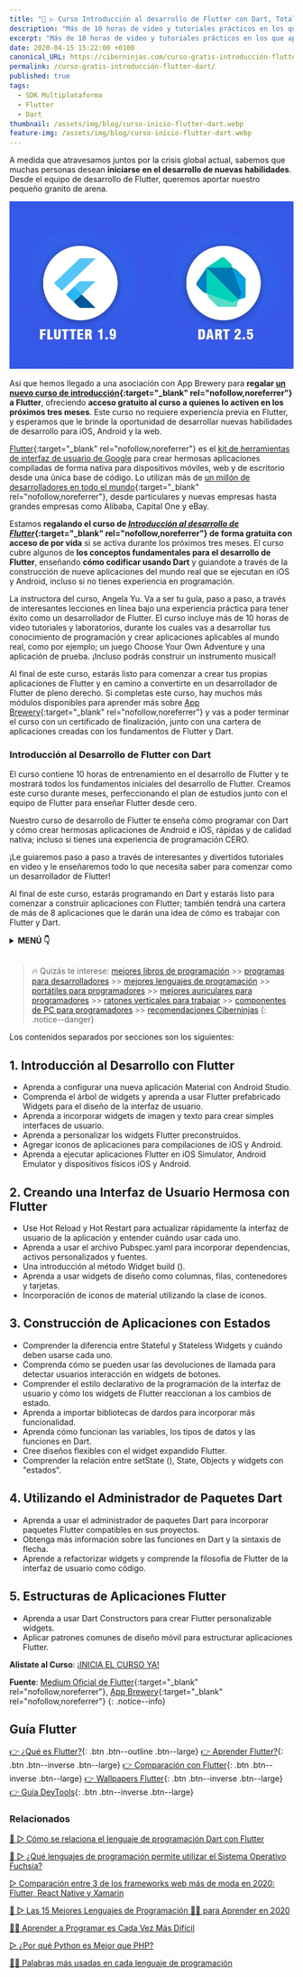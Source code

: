 ```yaml
---
title: "🥇 ▷ Curso Introducción al desarrollo de Flutter con Dart, Totalmente GRATIS"
description: "Más de 10 horas de video y tutoriales prácticos en los que aprender a crear hermosas aplicaciones con Flutter y el lenguaje de programación Dart"
excerpt: "Más de 10 horas de video y tutoriales prácticos en los que aprender a crear hermosas aplicaciones con Flutter y el lenguaje de programación Dart"
date: 2020-04-15 15:22:00 +0100
canonical_URL: https://ciberninjas.com/curso-gratis-introducción-flutter-dart/
permalink: /curso-gratis-introducción-flutter-dart/
published: true
tags:
  - SDK Multiplataforma
  - Flutter
  - Dart
thumbnail: /assets/img/blog/curso-inicio-flutter-dart.webp
feature-img: /assets/img/blog/curso-inicio-flutter-dart.webp
---
```


A medida que atravesamos juntos por la crisis global actual, sabemos que muchas personas desean **iniciarse en el desarrollo de nuevas habilidades**. Desde el equipo de desarrollo de Flutter, queremos aportar nuestro pequeño granito de arena.

![Curso Introducción al desarrollo de Flutter con Dart, Totalmente GRATIS. Más de 10 horas de video y tutoriales prácticos de Flutter y el lenguaje de programación Dart](/assets/img/blog/curso-inicio-flutter-dart.webp "Curso Introducción al desarrollo de Flutter con Dart, Totalmente GRATIS. Más de 10 horas de video y tutoriales prácticos de Flutter y el lenguaje de programación Dart")

Así que hemos llegado a una asociación con App Brewery para **regalar [un nuevo curso de introducción](https://www.appbrewery.co/courses/intro-to-flutter){:target="_blank" rel="nofollow,noreferrer"} a Flutter**, ofreciendo **acceso gratuito al curso a quienes lo activen en los próximos tres meses**. Este curso no requiere experiencia previa en Flutter, y esperamos que le brinde la oportunidad de desarrollar nuevas habilidades de desarrollo para iOS, Android y la web.

[Flutter](http://flutter.dev/){:target="_blank" rel="nofollow,noreferrer"} es el [kit de herramientas de interfaz de usuario de Google](/que-es-flutter-y-por-que-debes-aprenderlo/) para crear hermosas aplicaciones compiladas de forma nativa para dispositivos móviles, web y de escritorio desde una única base de código. Lo utilizan más de [un millón de desarrolladores en todo el mundo](https://youtu.be/REJDzio_h7o){:target="_blank" rel="nofollow,noreferrer"}, desde particulares y nuevas empresas hasta grandes empresas como Alibaba, Capital One y eBay.

Estamos **regalando el curso de [*Introducción al desarrollo de Flutter*](https://www.appbrewery.co/courses/intro-to-flutter){:target="_blank" rel="nofollow,noreferrer"} de forma gratuita con acceso de por vida** si se activa durante los próximos tres meses. El curso cubre algunos de **los conceptos fundamentales para el desarrollo de Flutter**, enseñando **cómo codificar usando Dart** y guiandote a través de la construcción de nueve aplicaciones del mundo real que se ejecutan en iOS y Android, incluso si no tienes experiencia en programación.

La instructora del curso, Angela Yu. Va a ser tu guía, paso a paso, a través de interesantes lecciones en línea bajo una experiencia práctica para tener éxito como un desarrollador de Flutter. El curso incluye más de 10 horas de video tutoriales y laboratorios, durante los cuales vas a desarrollar tus conocimiento de programación y crear aplicaciones aplicables al mundo real, como por ejemplo; un juego Choose Your Own Adventure y una aplicación de prueba. ¡Incluso podrás construir un instrumento musical!

Al final de este curso, estarás listo para comenzar a crear tus propias aplicaciones de Flutter y en camino a convertirte en un desarrollador de Flutter de pleno derecho. Si completas este curso, hay muchos más módulos disponibles para aprender más sobre [App Brewery](https://www.appbrewery.co/){:target="_blank" rel="nofollow,noreferrer"} y vas a poder terminar el curso con un certificado de finalización, junto con una cartera de aplicaciones creadas con los fundamentos de Flutter y Dart.

### **Introducción al Desarrollo de Flutter con Dart**

El curso contiene 10 horas de entrenamiento en el desarrollo de Flutter y te mostrará todos los fundamentos iniciales del desarrollo de Flutter. Creamos este curso durante meses, perfeccionando el plan de estudios junto con el equipo de Flutter para enseñar Flutter desde cero.

Nuestro curso de desarrollo de Flutter te enseña cómo programar con Dart y cómo crear hermosas aplicaciones de Android e iOS, rápidas y de calidad nativa; incluso si tienes una experiencia de programación CERO.

¡Le guiaremos paso a paso a través de interesantes y divertidos tutoriales en video y le enseñaremos todo lo que necesita saber para comenzar como un desarrollador de Flutter!

Al final de este curso, estarás programando en Dart y estarás listo para comenzar a construir aplicaciones con Flutter; también tendrá una cartera de más de 8 aplicaciones que le darán una idea de cómo es trabajar con Flutter y Dart.

<details>
<summary><strong>MENÚ 👇</strong><span><a name="menu"></a></span></summary>
<nav class="menu">
  <ol>
    <li><a href="/curso-gratis-introducción-flutter-dart/#1-introducción-al-desarrollo-con-flutter"><strong>Introducción al Desarrollo con Flutter</strong></a></li>
    <li><a href="/curso-gratis-introducción-flutter-dart/#2-creando-una-interfaz-de-usuario-hermosa-con-flutter"><strong>Creando una Interfaz de Usuario Hermosa con Flutter</strong></a></li>
    <li><a href="/curso-gratis-introducción-flutter-dart/#3-construcción-de-aplicaciones-con-estados"><strong>Construcción de Aplicaciones con los Estados</strong></a></li>
    <li><a href="/curso-gratis-introducción-flutter-dart/#4-utilizando-el-administrador-de-paquetes-dart"><strong>Utilizando el Administrador de Paquetes de Dart</strong></a></li>
    <li><a href="/curso-gratis-introducción-flutter-dart/#5-estructuras-de-aplicaciones-flutter"><strong>Estructuras de Aplicaciones de Flutter</strong></a></li>
  </ol>
</nav>
</details>
<br />

> 🔥 Quizás te interese: [mejores libros de programación](/programar/) >> [programas para desarrolladores](/curso-gratis-introducción-flutter-dart/) >> [mejores lenguajes de programación](/15-mejores-lenguajes-programacion/) >> [portátiles para programadores]() >> [mejores auriculares para programadores](/auriculares-dise%C3%B1o/) >> [ratones verticales para trabajar](/teclados-ratones-dise%C3%B1o/) >> [componentes de PC para programadores](/ordenadores-componentes/) >> [recomendaciones Ciberninjas](https://kutt.it/cibercursos-recomienda)
{: .notice--danger}

Los contenidos separados por secciones son los siguientes:

## **1. Introducción al Desarrollo con Flutter**

- Aprenda a configurar una nueva aplicación Material con Android Studio.
- Comprenda el árbol de widgets y aprenda a usar Flutter prefabricado Widgets para el diseño de la interfaz de usuario.
- Aprenda a incorporar widgets de imagen y texto para crear simples interfaces de usuario.
- Aprenda a personalizar los widgets Flutter preconstruidos.
- Agregar iconos de aplicaciones para compilaciones de iOS y Android.
- Aprenda a ejecutar aplicaciones Flutter en iOS Simulator, Android Emulator y dispositivos físicos iOS y Android.

## **2. Creando una Interfaz de Usuario Hermosa con Flutter**

- Use Hot Reload y Hot Restart para actualizar rápidamente la interfaz de usuario de la aplicación y entender cuándo usar cada uno.
- Aprenda a usar el archivo Pubspec.yaml para incorporar dependencias, activos personalizados y fuentes.
- Una introducción al método Widget build ().
- Aprenda a usar widgets de diseño como columnas, filas, contenedores y tarjetas.
- Incorporación de iconos de material utilizando la clase de iconos.

## **3. Construcción de Aplicaciones con Estados**

- Comprender la diferencia entre Stateful y Stateless Widgets y cuándo deben usarse cada uno.
- Comprenda cómo se pueden usar las devoluciones de llamada para detectar usuarios interacción en widgets de botones.
- Comprender el estilo declarativo de la programación de la interfaz de usuario y cómo los widgets de Flutter reaccionan a los cambios de estado.
- Aprenda a importar bibliotecas de dardos para incorporar más funcionalidad.
- Aprenda cómo funcionan las variables, los tipos de datos y las funciones en Dart.
- Cree diseños flexibles con el widget expandido Flutter.
- Comprender la relación entre setState (), State, Objects y widgets con "estados".

## **4. Utilizando el Administrador de Paquetes Dart**

- Aprenda a usar el administrador de paquetes Dart para incorporar paquetes Flutter compatibles en sus proyectos.
- Obtenga más información sobre las funciones en Dart y la sintaxis de flecha.
- Aprende a refactorizar widgets y comprende la filosofía de Flutter de la interfaz de usuario como código.

## **5. Estructuras de Aplicaciones Flutter**

- Aprenda a usar Dart Constructors para crear Flutter personalizable widgets.
- Aplicar patrones comunes de diseño móvil para estructurar aplicaciones Flutter.

**Alistate al Curso**: [¡INICIA EL CURSO YA!](https://www.appbrewery.co/courses/intro-to-flutter)

**Fuente**\: [Medium Oficial de Flutter](https://medium.com/flutter/learn-flutter-for-free-c9bc3b898c4d){:target="_blank" rel="nofollow,noreferrer"}, [App Brewery](https://www.appbrewery.co/p/intro-to-flutter){:target="_blank" rel="nofollow,noreferrer"}
{: .notice--info}

## Guía Flutter

[👉 ¿Qué es Flutter?](/que-es-flutter-y-por-que-debes-aprenderlo/){: .btn .btn--outline .btn--large} [👉 Aprender Flutter?](/como-aprender-flutter/){: .btn .btn--inverse .btn--large} [👉 Comparación con Flutter](/comparacion-flutter-react-native-xamarin/){: .btn .btn--inverse .btn--large} [👉 Wallpapers Flutter](/wallpaper-flutter/){: .btn .btn--inverse .btn--large} [👉 Guía DevTools](/flutter-dart-devtools/){: .btn .btn--inverse .btn--large}

### **Relacionados** <!-- omit in toc -->

[🥇 ▷ Cómo se relaciona el lenguaje de programación Dart con Flutter](https://ciberninjas.com/relacion-entre-dart-flutter/)

[🚀 ▷ ¿Qué lenguajes de programación permite utilizar el Sistema Operativo Fuchsia?](/politica-de-los-lenguajes-programacion-fuchsia/)

[▷ Comparación entre 3 de los frameworks web más de moda en 2020: Flutter, React Native y Xamarin](/comparacion-flutter-react-native-xamarin/)

[🥇 ▷ Las 15 Mejores Lenguajes de Programación 👨‍💻 para Aprender en 2020](/programar/)

[👩‍💻 Aprender a Programar es Cada Vez Más Difícil](/aprender-a-programar-es-cada-vez-más-difícil/ "👩‍💻 Aprender a Programar es Cada Vez Más Difícil")

[▷ ¿Por qué Python es Mejor que PHP?](desarrolladores-lenguaje-rust/ "👩‍💻 Aprender a Programar es Cada Vez Más Difícil")

[👨‍🎨 Palabras más usadas en cada lenguaje de programación](/palabras-lenguajes-programacion/ "👨‍🎨 Palabras más usadas en cada lenguaje de programación")
